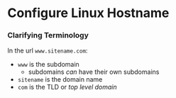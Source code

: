 # Configure Linux Hostname

### Clarifying Terminology

In the url `www.sitename.com`:
* `www` is the subdomain
	* subdomains *can* have their own subdomains
* `sitename` is the domain name
* `com` is the TLD or *top level domain*